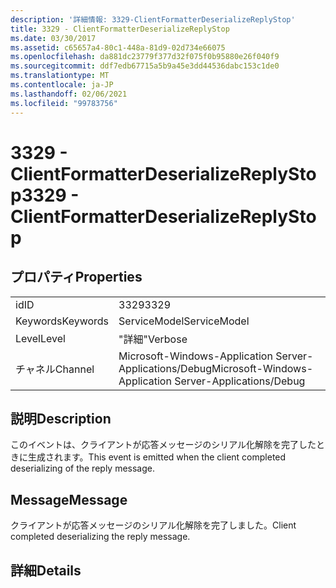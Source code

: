 ```yaml
---
description: '詳細情報: 3329-ClientFormatterDeserializeReplyStop'
title: 3329 - ClientFormatterDeserializeReplyStop
ms.date: 03/30/2017
ms.assetid: c65657a4-80c1-448a-81d9-02d734e66075
ms.openlocfilehash: da881dc23779f377d32f075f0b95880e26f040f9
ms.sourcegitcommit: ddf7edb67715a5b9a45e3dd44536dabc153c1de0
ms.translationtype: MT
ms.contentlocale: ja-JP
ms.lasthandoff: 02/06/2021
ms.locfileid: "99783756"
---
```

# <a name="3329---clientformatterdeserializereplystop"></a><span data-ttu-id="b6ec3-103">3329 - ClientFormatterDeserializeReplyStop</span><span class="sxs-lookup"><span data-stu-id="b6ec3-103">3329 - ClientFormatterDeserializeReplyStop</span></span>

## <a name="properties"></a><span data-ttu-id="b6ec3-104">プロパティ</span><span class="sxs-lookup"><span data-stu-id="b6ec3-104">Properties</span></span>  
  
|||  
|-|-|  
|<span data-ttu-id="b6ec3-105">id</span><span class="sxs-lookup"><span data-stu-id="b6ec3-105">ID</span></span>|<span data-ttu-id="b6ec3-106">3329</span><span class="sxs-lookup"><span data-stu-id="b6ec3-106">3329</span></span>|  
|<span data-ttu-id="b6ec3-107">Keywords</span><span class="sxs-lookup"><span data-stu-id="b6ec3-107">Keywords</span></span>|<span data-ttu-id="b6ec3-108">ServiceModel</span><span class="sxs-lookup"><span data-stu-id="b6ec3-108">ServiceModel</span></span>|  
|<span data-ttu-id="b6ec3-109">Level</span><span class="sxs-lookup"><span data-stu-id="b6ec3-109">Level</span></span>|<span data-ttu-id="b6ec3-110">"詳細"</span><span class="sxs-lookup"><span data-stu-id="b6ec3-110">Verbose</span></span>|  
|<span data-ttu-id="b6ec3-111">チャネル</span><span class="sxs-lookup"><span data-stu-id="b6ec3-111">Channel</span></span>|<span data-ttu-id="b6ec3-112">Microsoft-Windows-Application Server-Applications/Debug</span><span class="sxs-lookup"><span data-stu-id="b6ec3-112">Microsoft-Windows-Application Server-Applications/Debug</span></span>|  
  
## <a name="description"></a><span data-ttu-id="b6ec3-113">説明</span><span class="sxs-lookup"><span data-stu-id="b6ec3-113">Description</span></span>  

 <span data-ttu-id="b6ec3-114">このイベントは、クライアントが応答メッセージのシリアル化解除を完了したときに生成されます。</span><span class="sxs-lookup"><span data-stu-id="b6ec3-114">This event is emitted when the client completed deserializing of the reply message.</span></span>  
  
## <a name="message"></a><span data-ttu-id="b6ec3-115">Message</span><span class="sxs-lookup"><span data-stu-id="b6ec3-115">Message</span></span>  

 <span data-ttu-id="b6ec3-116">クライアントが応答メッセージのシリアル化解除を完了しました。</span><span class="sxs-lookup"><span data-stu-id="b6ec3-116">Client completed deserializing the reply message.</span></span>  
  
## <a name="details"></a><span data-ttu-id="b6ec3-117">詳細</span><span class="sxs-lookup"><span data-stu-id="b6ec3-117">Details</span></span>
